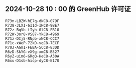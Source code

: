 ## 2024-10-28 10 : 00 的 GreenHub 许可证
```
R73n-LBZW-hE7q-dNC8-079F
R738-3LXI-6I1d-IHC8-9BE7
R72z-BqVh-tIyh-0lC8-FB10
R72W-3or8-VS87-YkC8-4969
R71z-DIj5-RNpb-xNC8-CCC7
R71c-xWeP-72kD-vqC8-7ECF
R70J-AGm1-FEBA-5CC8-83DD
R6zD-SkYG-vX9g-xmC8-B527
R6yZ-uim6-GRgQ-HeC8-A30A
R6xu-D1sb-hicp-dyC8-E170
```
